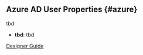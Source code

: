 ## Azure AD User Properties {#azure}

tbd

- __tbd__: tbd

<div class="short-links">
	<a href="${docBaseUrl}/designer-guide/"
		target="_blank" rel="noopener noreferrer">
		<i class="si si-book"></i> Designer Guide
	</a>
</div>

